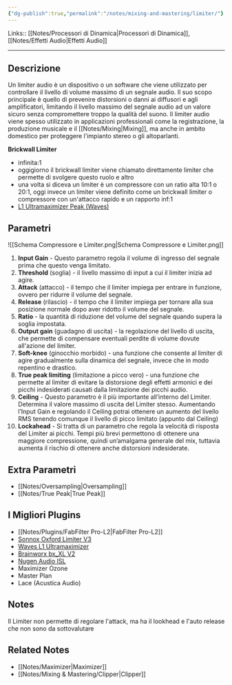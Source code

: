 ```yaml
---
{"dg-publish":true,"permalink":"/notes/mixing-and-mastering/limiter/"}
---
```


Links:: [[Notes/Processori di Dinamica\|Processori di Dinamica]], [[Notes/Effetti Audio\|Effetti Audio]]

---
## Descrizione

Un limiter audio è un dispositivo o un software che viene utilizzato per controllare il livello di volume massimo di un segnale audio. Il suo scopo principale è quello di prevenire distorsioni o danni ai diffusori e agli amplificatori, limitando il livello massimo del segnale audio ad un valore sicuro senza compromettere troppo la qualità del suono. Il limiter audio viene spesso utilizzato in applicazioni professionali come la registrazione, la produzione musicale e il [[Notes/Mixing\|Mixing]], ma anche in ambito domestico per proteggere l'impianto stereo o gli altoparlanti.


**Brickwall Limiter**
- infinita:1
- oggigiorno il brickwall limiter viene chiamato direttamente limiter che permette di svolgere questo ruolo e altro
- una volta si diceva un limiter è un compressore con un ratio alta 10:1 o 20:1, oggi invece un limiter viene definito come un brickwall limiter o compressore con un'attacco rapido e un rapporto inf:1 
- [L1 Ultramaximizer Peak (Waves)](https://www.waves.com/plugins/l1-ultramaximizer)


## Parametri 

![[Schema Compressore e Limiter.png\|Schema Compressore e Limiter.png]]
1. **Input Gain** - Questo parametro regola il volume di ingresso del segnale prima che questo venga limitato.
2. **Threshold** (soglia) - il livello massimo di input a cui il limiter inizia ad agire.
3. **Attack** (attacco) - il tempo che il limiter impiega per entrare in funzione, ovvero per ridurre il volume del segnale.
4. **Release** (rilascio) - il tempo che il limiter impiega per tornare alla sua posizione normale dopo aver ridotto il volume del segnale.
5. **Ratio** - la quantità di riduzione del volume del segnale quando supera la soglia impostata.
6. **Output gain** (guadagno di uscita) - la regolazione del livello di uscita, che permette di compensare eventuali perdite di volume dovute all'azione del limiter.
7. **Soft-knee** (ginocchio morbido) - una funzione che consente al limiter di agire gradualmente sulla dinamica del segnale, invece che in modo repentino e drastico.
8. **True peak limiting** (limitazione a picco vero) - una funzione che permette al limiter di evitare la distorsione degli effetti armonici e dei picchi indesiderati causati dalla limitazione dei picchi audio.
9. **Ceiling** - Questo parametro è il più importante all’interno del Limiter. Determina il valore massimo di uscita del Limiter stesso. Aumentando l’Input Gain e regolando il Ceiling potrai ottenere un aumento del livello RMS tenendo comunque il livello di picco limitato (appunto dal Ceiling)
10. **Lockahead** - Si tratta di un parametro che regola la velocità di risposta del Limiter ai picchi. Tempi più brevi permettono di ottenere una maggiore compressione, quindi un’amalgama generale del mix, tuttavia aumenta il rischio di ottenere anche distorsioni indesiderate.


## Extra Parametri

- [[Notes/Oversampling\|Oversampling]]
- [[Notes/True Peak\|True Peak]]


## I Migliori Plugins

- [[Notes/Plugins/FabFilter Pro-L2\|FabFilter Pro-L2]]
- [Sonnox Oxford Limiter V3](https://www.thomann.de/it/sonnox_oxford_limiter_native.htm?partner_id=31594)
- [Waves L1 Ultramaximizer](https://www.thomann.de/it/waves_l1_ultramaximizer.htm?partner_id=31594)
- [Brainworx bx_XL V2](https://www.plugin-alliance.com/en/products/bx_xl_v2.html)
- [Nugen Audio ISL](https://nugenaudio.com/isl/)
- Maximizer Ozone
- Master Plan
- Lace (Acustica Audio)


## Notes

Il Limiter non permette di regolare l'attack, ma ha il lookhead e l'auto release che non sono da sottovalutare


## Related Notes

- [[Notes/Maximizer\|Maximizer]]
- [[Notes/Mixing & Mastering/Clipper\|Clipper]]